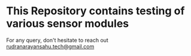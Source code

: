 # This Repository contains testing of various sensor modules 

For any query, don't hesitate to reach out rudranarayansahu.tech@gmail.com
